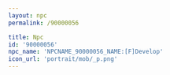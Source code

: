 ```yaml
---
layout: npc
permalink: /90000056

title: Npc
id: '90000056'
npc_name: 'NPCNAME_90000056_NAME:[F]Develop'
icon_url: 'portrait/mob/_p.png'
---
```

